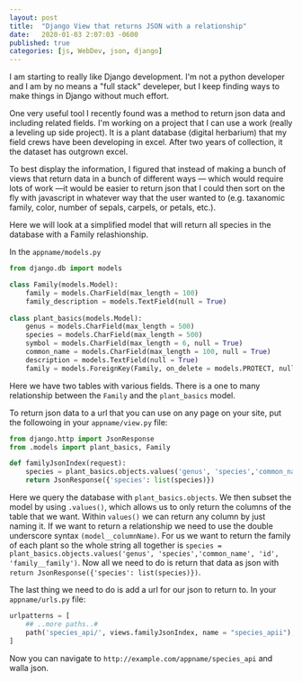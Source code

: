 ```yaml
---
layout: post
title:  "Django View that returns JSON with a relationship"
date:   2020-01-03 2:07:03 -0600
published: true
categories: [js, WebDev, json, django]
---
```


I am starting to really like Django development.  I'm not a python developer and I am by no means a "full stack" develeper, but I keep finding ways to make things in Django without much effort.  

One very useful tool I recently found was a method to return json data and including related fields.   I'm working on a project that I can use a work (really a leveling up side project).  It is a plant database (digital herbarium) that my field crews have been developing in excel.  After two years of collection, it the dataset has outgrown excel.  

To best display the information, I figured that instead of making a bunch of views that return data in a bunch of different ways — which would require lots of work —it would be easier to return json that I could then sort on the fly with javascript in whatever way that the user wanted to (e.g. taxanomic family, color, number of sepals, carpels, or petals, etc.).  

Here we will look at a simplified model that will return all species in the database with a Family relashionship.   

In the `appname/models.py`

```python
from django.db import models

class Family(models.Model):
    family = models.CharField(max_length = 100)
    family_description = models.TextField(null = True)
    
class plant_basics(models.Model):
    genus = models.CharField(max_length = 500)
    species = models.CharField(max_length = 500)
    symbol = models.CharField(max_length = 6, null = True)
    common_name = models.CharField(max_length = 100, null = True)
    description = models.TextField(null = True)
    family = models.ForeignKey(Family, on_delete = models.PROTECT, null = True)
```

Here we have two tables with various fields.  There is a one to many relationship between the `Family` and the `plant_basics` model.   

To return json data to a url that you can use on any page on your site, put the followoing in your `appname/view.py` file: 

```python
from django.http import JsonResponse
from .models import plant_basics, Family

def familyJsonIndex(request):
    species = plant_basics.objects.values('genus', 'species','common_name', 'id', 'family__family')
    return JsonResponse({'species': list(species)})
```

Here we query the database with `plant_basics.objects`.  We then subset the model by using `.values()`, which allows us to only return the columns of the table that we want.  Within `values()` we can return any column by just naming it.  If we want to return a relationship we need to use the double underscore syntax `(model__columnName)`.  For us we want to return the family of each plant so the whole string all together is `species = plant_basics.objects.values('genus', 'species','common_name', 'id', 'family__family')`.  Now all we need to do is return that data as json with `return JsonResponse({'species': list(species)})`.

The last thing we need to do is add a url for our json to return to.  In your `appname/urls.py` file: 

```python
urlpatterns = [
	## ..more paths..#
	path('species_api/', views.familyJsonIndex, name = "species_apii"),
]
```

Now you can navigate to `http://example.com/appname/species_api` and walla json.



